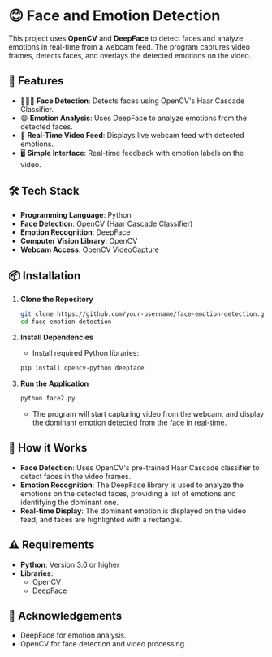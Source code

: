 # 😊 Face and Emotion Detection

This project uses **OpenCV** and **DeepFace** to detect faces and analyze emotions in real-time from a webcam feed. The program captures video frames, detects faces, and overlays the detected emotions on the video.

## 🚀 Features

* 🧑‍🤝‍🧑 **Face Detection**: Detects faces using OpenCV's Haar Cascade Classifier.
* 😄 **Emotion Analysis**: Uses DeepFace to analyze emotions from the detected faces.
* 🎥 **Real-Time Video Feed**: Displays live webcam feed with detected emotions.
* 🖥️ **Simple Interface**: Real-time feedback with emotion labels on the video.

## 🛠️ Tech Stack

* **Programming Language**: Python
* **Face Detection**: OpenCV (Haar Cascade Classifier)
* **Emotion Recognition**: DeepFace
* **Computer Vision Library**: OpenCV
* **Webcam Access**: OpenCV VideoCapture

## 📦 Installation

1. **Clone the Repository**
   ```bash
   git clone https://github.com/your-username/face-emotion-detection.git
   cd face-emotion-detection
   ```

2. **Install Dependencies**
   * Install required Python libraries:
   ```bash
   pip install opencv-python deepface
   ```

3. **Run the Application**
   ```bash
   python face2.py
   ```
   * The program will start capturing video from the webcam, and display the dominant emotion detected from the face in real-time.

## 🔧 How it Works

* **Face Detection**: Uses OpenCV's pre-trained Haar Cascade classifier to detect faces in the video frames.
* **Emotion Recognition**: The DeepFace library is used to analyze the emotions on the detected faces, providing a list of emotions and identifying the dominant one.
* **Real-time Display**: The dominant emotion is displayed on the video feed, and faces are highlighted with a rectangle.

## ⚠️ Requirements

* **Python**: Version 3.6 or higher
* **Libraries**:
  * OpenCV
  * DeepFace

## 🙌 Acknowledgements

* DeepFace for emotion analysis.
* OpenCV for face detection and video processing.
